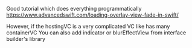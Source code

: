 Good tutorial which does everything programmatically
https://www.advancedswift.com/loading-overlay-view-fade-in-swift/


However, if the hostingVC is a very complicated VC like has many containerVC
You can also add indicator or blurEffectView from interface builder's library
